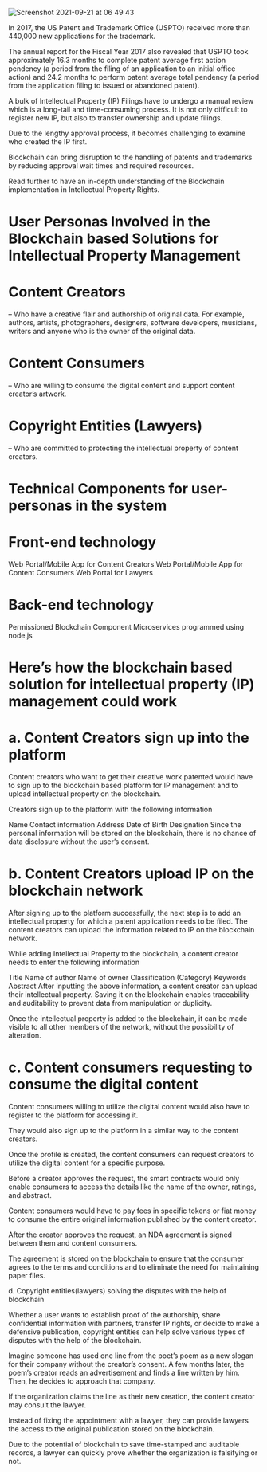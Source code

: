 ![Screenshot 2021-09-21 at 06 49 43](https://user-images.githubusercontent.com/91112211/134118636-f376c798-6051-4bb3-ba20-9f19d2c577e6.png)


In 2017, the US Patent and Trademark Office (USPTO) received more than 440,000 new applications for the trademark.

The annual report for the Fiscal Year 2017 also revealed that USPTO took approximately 16.3 months to complete patent average first action pendency (a period from the filing of an application to an initial office action) and 24.2 months to perform patent average total pendency (a period from the application filing to issued or abandoned patent).

A bulk of Intellectual Property (IP) Filings have to undergo a manual review which is a long-tail and time-consuming process. It is not only difficult to register new IP, but also to transfer ownership and update filings.

Due to the lengthy approval process, it becomes challenging to examine who created the IP first.

Blockchain can bring disruption to the handling of patents and trademarks by reducing approval wait times and required resources.

Read further to have an in-depth understanding of the Blockchain implementation in Intellectual Property Rights.

# User Personas Involved in the Blockchain based Solutions for Intellectual Property Management
# Content Creators
– Who have a creative flair and authorship of original data. For example, authors, artists, photographers, designers, software developers, musicians, writers and anyone who is the owner of the original data.
# Content Consumers 
– Who are willing to consume the digital content and support content creator’s artwork.
# Copyright Entities (Lawyers) 
– Who are committed to protecting the intellectual property of content creators.
# Technical Components for user-personas in the system
# Front-end technology

Web Portal/Mobile App for Content Creators
Web Portal/Mobile App for Content Consumers
Web Portal for Lawyers
# Back-end technology

Permissioned Blockchain Component
Microservices programmed using node.js
# Here’s how the blockchain based solution for intellectual property (IP) management could work
# a. Content Creators sign up into the platform

Content creators who want to get their creative work patented would have to sign up to the blockchain based platform for IP management and to upload intellectual property on the blockchain.

Creators sign up to the platform with the following information

Name
Contact information
Address
Date of Birth
Designation
Since the personal information will be stored on the blockchain, there is no chance of data disclosure without the user’s consent.

# b. Content Creators upload IP on the blockchain network

After signing up to the platform successfully, the next step is to add an intellectual property for which a patent application needs to be filed. The content creators can upload the information related to IP on the blockchain network.

While adding Intellectual Property to the blockchain, a content creator needs to enter the following information

Title
Name of author
Name of owner
Classification (Category)
Keywords
Abstract
After inputting the above information, a content creator can upload their intellectual property. Saving it on the blockchain enables traceability and auditability to prevent data from manipulation or duplicity.

Once the intellectual property is added to the blockchain, it can be made visible to all other members of the network, without the possibility of alteration.

# c. Content consumers requesting to consume the digital content

Content consumers willing to utilize the digital content would also have to register to the platform for accessing it.

They would also sign up to the platform in a similar way to the content creators.

Once the profile is created, the content consumers can request creators to utilize the digital content for a specific purpose.

Before a creator approves the request, the smart contracts would only enable consumers to access the details like the name of the owner, ratings, and abstract.

Content consumers would have to pay fees in specific tokens or fiat money to consume the entire original information published by the content creator.

After the creator approves the request, an NDA agreement is signed between them and content consumers.

The agreement is stored on the blockchain to ensure that the consumer agrees to the terms and conditions and to eliminate the need for maintaining paper files.

d. Copyright entities(lawyers) solving the disputes with the help of blockchain

Whether a user wants to establish proof of the authorship, share confidential information with partners, transfer IP rights, or decide to make a defensive publication, copyright entities can help solve various types of disputes with the help of the blockchain.

Imagine someone has used one line from the poet’s poem as a new slogan for their company without the creator’s consent. A few months later, the poem’s creator reads an advertisement and finds a line written by him. Then, he decides to approach that company.

If the organization claims the line as their new creation, the content creator may consult the lawyer.

Instead of fixing the appointment with a lawyer, they can provide lawyers the access to the original publication stored on the blockchain.

Due to the potential of blockchain to save time-stamped and auditable records, a lawyer can quickly prove whether the organization is falsifying or not.
